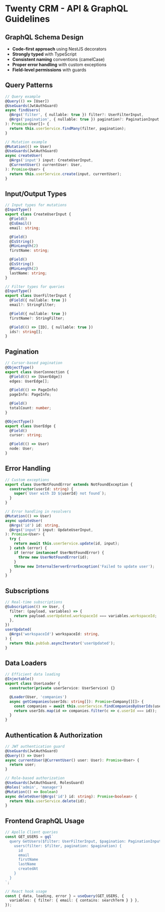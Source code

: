 # Twenty CRM - API & GraphQL Guidelines

## GraphQL Schema Design
- **Code-first approach** using NestJS decorators
- **Strongly typed** with TypeScript
- **Consistent naming** conventions (camelCase)
- **Proper error handling** with custom exceptions
- **Field-level permissions** with guards

## Query Patterns
```typescript
// Query example
@Query(() => [User])
@UseGuards(JwtAuthGuard)
async findUsers(
  @Args('filter', { nullable: true }) filter?: UserFilterInput,
  @Args('pagination', { nullable: true }) pagination?: PaginationInput,
): Promise<User[]> {
  return this.userService.findMany(filter, pagination);
}

// Mutation example
@Mutation(() => User)
@UseGuards(JwtAuthGuard)
async createUser(
  @Args('input') input: CreateUserInput,
  @CurrentUser() currentUser: User,
): Promise<User> {
  return this.userService.create(input, currentUser);
}
```

## Input/Output Types
```typescript
// Input types for mutations
@InputType()
export class CreateUserInput {
  @Field()
  @IsEmail()
  email: string;

  @Field()
  @IsString()
  @MinLength(2)
  firstName: string;

  @Field()
  @IsString()
  @MinLength(2)
  lastName: string;
}

// Filter types for queries
@InputType()
export class UserFilterInput {
  @Field({ nullable: true })
  email?: StringFilter;

  @Field({ nullable: true })
  firstName?: StringFilter;

  @Field(() => [ID], { nullable: true })
  ids?: string[];
}
```

## Pagination
```typescript
// Cursor-based pagination
@ObjectType()
export class UserConnection {
  @Field(() => [UserEdge])
  edges: UserEdge[];

  @Field(() => PageInfo)
  pageInfo: PageInfo;

  @Field()
  totalCount: number;
}

@ObjectType()
export class UserEdge {
  @Field()
  cursor: string;

  @Field(() => User)
  node: User;
}
```

## Error Handling
```typescript
// Custom exceptions
export class UserNotFoundError extends NotFoundException {
  constructor(userId: string) {
    super(`User with ID ${userId} not found`);
  }
}

// Error handling in resolvers
@Mutation(() => User)
async updateUser(
  @Args('id') id: string,
  @Args('input') input: UpdateUserInput,
): Promise<User> {
  try {
    return await this.userService.update(id, input);
  } catch (error) {
    if (error instanceof UserNotFoundError) {
      throw new UserNotFoundError(id);
    }
    throw new InternalServerErrorException('Failed to update user');
  }
}
```

## Subscriptions
```typescript
// Real-time subscriptions
@Subscription(() => User, {
  filter: (payload, variables) => {
    return payload.userUpdated.workspaceId === variables.workspaceId;
  },
})
userUpdated(
  @Args('workspaceId') workspaceId: string,
) {
  return this.pubSub.asyncIterator('userUpdated');
}
```

## Data Loaders
```typescript
// Efficient data loading
@Injectable()
export class UserLoader {
  constructor(private userService: UserService) {}

  @Loader(User, 'companies')
  async getCompanies(userIds: string[]): Promise<Company[][]> {
    const companies = await this.userService.findCompaniesByUserIds(userIds);
    return userIds.map(id => companies.filter(c => c.userId === id));
  }
}
```

## Authentication & Authorization
```typescript
// JWT authentication guard
@UseGuards(JwtAuthGuard)
@Query(() => User)
async currentUser(@CurrentUser() user: User): Promise<User> {
  return user;
}

// Role-based authorization
@UseGuards(JwtAuthGuard, RolesGuard)
@Roles('admin', 'manager')
@Mutation(() => Boolean)
async deleteUser(@Args('id') id: string): Promise<boolean> {
  return this.userService.delete(id);
}
```

## Frontend GraphQL Usage
```typescript
// Apollo Client queries
const GET_USERS = gql`
  query GetUsers($filter: UserFilterInput, $pagination: PaginationInput) {
    users(filter: $filter, pagination: $pagination) {
      id
      email
      firstName
      lastName
      createdAt
    }
  }
`;

// React hook usage
const { data, loading, error } = useQuery(GET_USERS, {
  variables: { filter: { email: { contains: searchTerm } } },
});
```